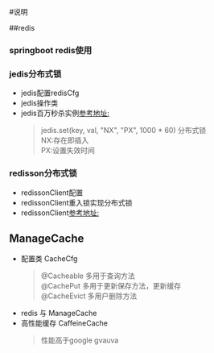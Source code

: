 #说明

##redis

### springboot redis使用

### jedis分布式锁

* jedis配置redisCfg
* jedis操作类
* jedis百万秒杀实例[参考地址:](https://mp.weixin.qq.com/s/As89IMubVHn2BH5R6dU1Hw)
  >jedis.set(key, val, "NX", "PX", 1000 * 60) 分布式锁  
  > NX:存在即插入  
  > PX:设置失效时间
  > 
### redisson分布式锁
* redissonClient配置
* redissonClient重入锁实现分布式锁
* redissonClient[参考地址:](https://github.com/redisson/redisson/wiki)

## ManageCache

* 配置类 CacheCfg
  > @Cacheable  多用于查询方法   
  > @CachePut   多用于更新保存方法，更新缓存  
  > @CacheEvict 多用户删除方法 
* redis 与 ManageCache
* 高性能缓存 CaffeineCache
    > 性能高于google gvauva


